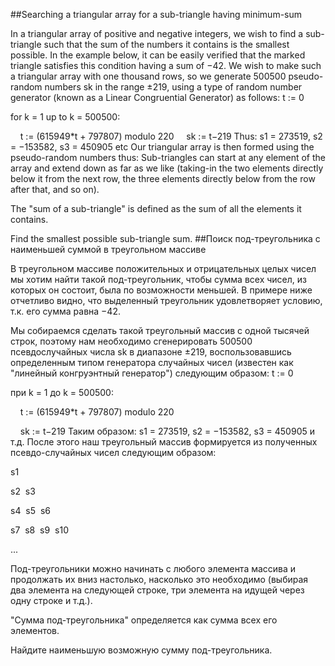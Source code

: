 ##Searching a triangular array for a sub-triangle having minimum-sum

In a triangular array of positive and negative integers, we wish to find a sub-triangle such that the sum of the numbers it contains is the smallest possible.
In the example below, it can be easily verified that the marked triangle satisfies this condition having a sum of −42.
We wish to make such a triangular array with one thousand rows, so we generate 500500 pseudo-random numbers sk in the range ±219, using a type of random number generator (known as a Linear Congruential Generator) as follows:
t := 0

for k = 1 up to k = 500500:

    t := (615949*t + 797807) modulo 220
    sk := t−219
Thus: s1 = 273519, s2 = −153582, s3 = 450905 etc
Our triangular array is then formed using the pseudo-random numbers thus:
Sub-triangles can start at any element of the array and extend down as far as we like (taking-in the two elements directly below it from the next row, the three elements directly below from the row after that, and so on).

The "sum of a sub-triangle" is defined as the sum of all the elements it contains.

Find the smallest possible sub-triangle sum.
##Поиск под-треугольника с наименьшей суммой в треугольном массиве

В треугольном массиве положительных и отрицательных целых чисел мы хотим найти такой под-треугольник, чтобы сумма всех чисел, из которых он состоит, была по возможности меньшей.
В примере ниже отчетливо видно, что выделенный треугольник удовлетворяет условию, т.к. его сумма равна −42.



Мы собираемся сделать такой треугольный массив с одной тысячей строк, поэтому нам необходимо сгенерировать 500500 псевдослучайных числа sk в диапазоне ±219, воспользовавшись определенным типом генератора случайных чисел (известен как "линейный конгруэнтный генератор") следующим образом:
t := 0

при k = 1 до k = 500500:

    t := (615949*t + 797807) modulo 220

    sk := t−219
Таким образом: s1 = 273519, s2 = −153582, s3 = 450905 и т.д.
После этого наш треугольный массив формируется из полученных псевдо-случайных чисел следующим образом:

s1

s2  s3

s4  s5  s6 

s7  s8  s9  s10

...

Под-треугольники можно начинать с любого элемента массива и продолжать их вниз настолько, насколько это необходимо (выбирая два элемента на следующей строке, три элемента на идущей через одну строке и т.д.).

"Сумма под-треугольника" определяется как сумма всех его элементов.

Найдите наименьшую возможную сумму под-треугольника.
